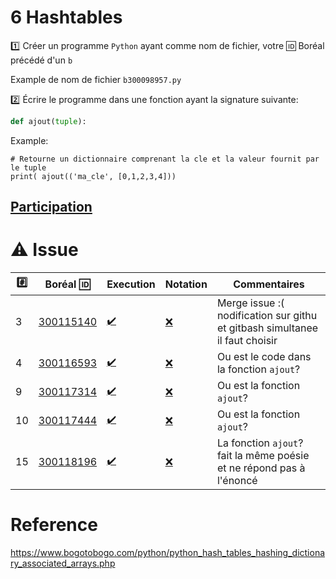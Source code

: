 # 6 Hashtables

:one: Créer un programme `Python` ayant comme nom de fichier, votre :id: Boréal précédé d'un `b`

Example de nom de fichier `b300098957.py`

:two: Écrire le programme dans une fonction ayant la signature suivante:

```python
def ajout(tuple):
```

Example: 

```
# Retourne un dictionnaire comprenant la cle et la valeur fournit par le tuple
print( ajout(('ma_cle', [0,1,2,3,4])) 
```

## [Participation](.scripts/Participation.md)

# :warning: Issue

|:hash:| Boréal :id:                | Execution          | Notation         | Commentaires |
|------|----------------------------|--------------------|------------------|--------------|
| 3 | [300115140](./b300115140.py) | [:heavy_check_mark:](.scripts/Execution.md#etudiant-300115140) |[:x:](.scripts/Execution.md#etudiant-300115140) | Merge issue :( nodification sur githu et gitbash simultanee il faut choisir|
| 4 | [300116593](./b300116593.py) | [:heavy_check_mark:](.scripts/Execution.md#etudiant-300116593) |[:x:](.scripts/Execution.md#etudiant-300116593) | Ou est le code dans la fonction `ajout`? |
| 9 | [300117314](./b300117314.py) | [:heavy_check_mark:](Execution.md#etudiant-300117314) |[:x:](.scripts/Execution.md#etudiant-300117314) | Ou est la fonction `ajout`? |
| 10 | [300117444](./b300117444.py) | [:heavy_check_mark:](Execution.md#etudiant-300117444) |[:x:](.scripts/Execution.md#etudiant-300117444) | Ou est la fonction `ajout`? |
| 15 | [300118196](./b300118196.py) | [:heavy_check_mark:](Execution.md#etudiant-300118196) |[:x:](.scripts/Execution.md#etudiant-300118196) | La fonction `ajout`? fait la même poésie et ne répond pas à l'énoncé|

# Reference

https://www.bogotobogo.com/python/python_hash_tables_hashing_dictionary_associated_arrays.php
